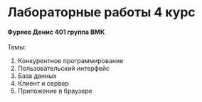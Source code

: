 # Лабораторные работы 4 курс <br />
**Фуряев Денис 401 группа ВМК**<br /><br />
Темы:
1) Конкурентное программирование 
2) Пользовательский интерфейс 
3) База данных 
4) Клиент и сервер 
5) Приложение в браузере 
